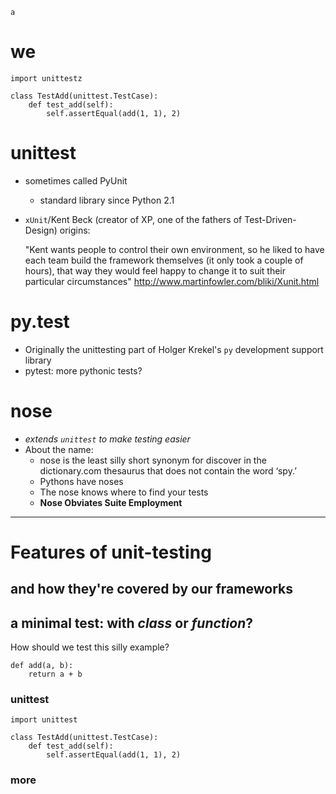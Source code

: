 
    a

# we

    import unittestz

    class TestAdd(unittest.TestCase):
        def test_add(self):
            self.assertEqual(add(1, 1), 2)

# unittest

- sometimes called PyUnit
    - standard library since Python 2.1
- `xUnit`/Kent Beck (creator of XP, one of the fathers of Test-Driven-Design) origins:

    "Kent wants people to control their own environment, so he liked to have each team build the framework themselves (it only took a couple of hours), that way they would feel happy to change it to suit their particular circumstances"
    http://www.martinfowler.com/bliki/Xunit.html


# py.test

- Originally the unittesting part of Holger Krekel's `py` development support library
- pytest: more pythonic tests?


# nose

- *extends `unittest` to make testing easier*
- About the name:
    - nose is the least silly short synonym for discover in the dictionary.com thesaurus that does not contain the word ‘spy.’
    - Pythons have noses
    - The nose knows where to find your tests
    - **Nose Obviates Suite Employment**
---

Features of unit-testing
========================
## and how they're covered by our frameworks


## a minimal test: with *class* or *function*?

How should we test this silly example?

    def add(a, b):
        return a + b


### unittest

    import unittest

    class TestAdd(unittest.TestCase):
        def test_add(self):
            self.assertEqual(add(1, 1), 2)

### more